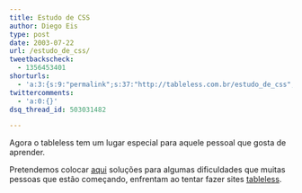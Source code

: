 ```yaml
---
title: Estudo de CSS
author: Diego Eis
type: post
date: 2003-07-22
url: /estudo_de_css/
tweetbackscheck:
  - 1356453401
shorturls:
  - 'a:3:{s:9:"permalink";s:37:"http://tableless.com.br/estudo_de_css";s:7:"tinyurl";s:26:"http://tinyurl.com/3ohjzgc";s:4:"isgd";s:19:"http://is.gd/hGtumw";}'
twittercomments:
  - 'a:0:{}'
dsq_thread_id: 503031482

---
```

Agora o tableless tem um lugar especial para aquele pessoal que gosta de aprender.
              
Pretendemos colocar [aqui][1] soluções para algumas dificuldades que muitas pessoas que estão começando, enfrentam ao tentar fazer sites [tableless][2].

 [1]: estudo.asp "Área de Estudo de CSS"
 [2]: http://tableless.com.br/